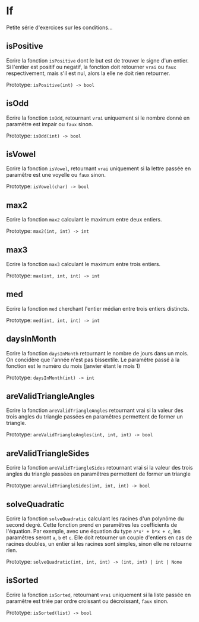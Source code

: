 # If

Petite série d'exercices sur les conditions...

## isPositive

Ecrire la fonction `isPositive` dont le but est de trouver le signe d'un entier.
Si l'entier est positif ou negatif, la fonction doit retourner `vrai` ou `faux` respectivement,
mais s'il est nul, alors la elle ne doit rien retourner.

Prototype: `isPositive(int) -> bool`

## isOdd

Ecrire la fonction `isOdd`, retournant `vrai` uniquement si le nombre donné en
paramètre est impair ou `faux` sinon.

Prototype: `isOdd(int) -> bool`

## isVowel

Ecrire la fonction `isVowel`, retournant `vrai` uniquement si la lettre passée
en paramêtre est une voyelle ou `faux` sinon.

Prototype: `isVowel(char) -> bool`

## max2

Ecrire la fonction `max2` calculant le maximum entre deux entiers.

Prototype: `max2(int, int) -> int`

## max3

Ecrire la fonction `max3` calculant le maximum entre trois entiers.

Prototype: `max(int, int, int) -> int`

## med

Ecrire la fonction `med` cherchant l'entier médian entre trois entiers
distincts.

Prototype: `med(int, int, int) -> int`

## daysInMonth

Ecrire la fonction `daysInMonth` retournant le nombre de jours dans un mois.
On concidère que l'année n'est pas bissextile. Le paramêtre passé à la fonction
est le numéro du mois (janvier étant le mois 1)

Prototype: `daysInMonth(int) -> int`

## areValidTriangleAngles

Ecrire la fonction `areValidTriangleAngles` retournant vrai si la valeur des trois
angles du triangle passées en paramêtres permettent de former un triangle.

Prototype: `areValidTriangleAngles(int, int, int) -> bool`

## areValidTriangleSides

Ecrire la fonction `areValidTriangleSides` retournant vrai si la valeur des trois
angles du triangle passées en paramêtres permettent de former un triangle

Prototype: `areValidTriangleSides(int, int, int) -> bool`

## solveQuadratic

Ecrire la fonction `solveQuadratic` calculant les racines d'un polynôme du
second degré.
Cette fonction prend en paramêtres les coefficients de l'équation. Par exemple,
avec une équation du type `a*x² + b*x + c`, les paramêtres seront `a`, `b` et
`c`.
Elle doit retourner un couple d'entiers en cas de racines doubles, un entier si
les racines sont simples, sinon elle ne retourne rien.

Prototype: `solveQuadratic(int, int, int) -> (int, int) | int | None`

## isSorted

Ecrire la fonction `isSorted`, retournant `vrai` uniquement si la liste passée
en paramêtre est triée par ordre croissant ou décroissant, `faux` sinon.

Prototype: `isSorted(list) -> bool`
